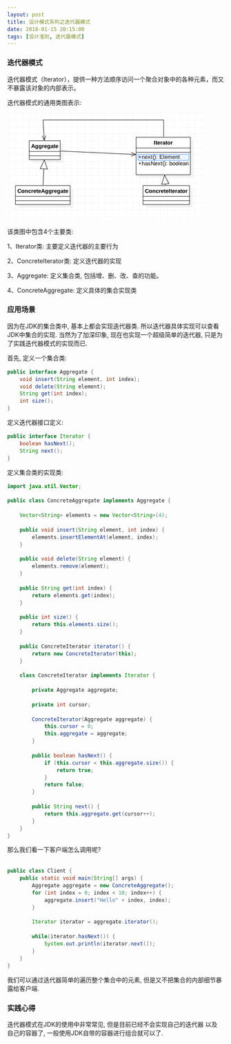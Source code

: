 ```yaml
---
layout: post
title: 设计模式系列之迭代器模式
date: 2018-01-15 20:15:00
tags: [设计准则, 迭代器模式]
---
```


### 迭代器模式

迭代器模式（Iterator），提供一种方法顺序访问一个聚合对象中的各种元素，而又不暴露该对象的内部表示。

迭代器模式的通用类图表示:

![迭代器通用类图](/assets/images/2018-01-15-design-pattern-iterator.png)

该类图中包含4个主要类:

1、Iterator类: 主要定义迭代器的主要行为

2、ConcreteIterator类: 定义迭代器的实现

3、Aggregate: 定义集合类, 包括增、删、改、查的功能。

4、ConcreteAggregate: 定义具体的集合实现类

### 应用场景

因为在JDK的集合类中, 基本上都会实现迭代器类. 所以迭代器具体实现可以查看JDK中集合的实现. 当然为了加深印象, 现在也实现一个超级简单的迭代器, 只是为了实践迭代器模式的实现而已.

首先, 定义一个集合类:

```java
public interface Aggregate {
    void insert(String element, int index);
    void delete(String element);
    String get(int index);
    int size();
}
```

定义迭代器接口定义:

```java
public interface Iterator {
    boolean hasNext();
    String next();
}
```

定义集合类的实现类:

```java
import java.util.Vector;

public class ConcreteAggregate implements Aggregate {

    Vector<String> elements = new Vector<String>(4);

    public void insert(String element, int index) {
        elements.insertElementAt(element, index);
    }

    public void delete(String element) {
        elements.remove(element);
    }

    public String get(int index) {
        return elements.get(index);
    }

    public int size() {
        return this.elements.size();
    }

    public ConcreteIterator iterator() {
        return new ConcreteIterator(this);
    }

    class ConcreteIterator implements Iterator {

        private Aggregate aggregate;

        private int cursor;

        ConcreteIterator(Aggregate aggregate) {
            this.cursor = 0;
            this.aggregate = aggregate;
        }

        public boolean hasNext() {
            if (this.cursor < this.aggregate.size()) {
                return true;
            }
            return false;
        }

        public String next() {
            return this.aggregate.get(cursor++);
        }
    }
}

```

那么我们看一下客户端怎么调用呢?

```java

public class Client {
    public static void main(String[] args) {
        Aggregate aggregate = new ConcreteAggregate();
        for (int index = 0; index < 10; index++) {
            aggregate.insert("Hello" + index, index);
        }

        Iterator iterator = aggregate.iterator();

        while(iterator.hasNext()) {
            System.out.println(iterator.next());
        }
    }
}

```

我们可以通过迭代器简单的遍历整个集合中的元素, 但是又不把集合的内部细节暴露给客户端.

### 实践心得

迭代器模式在JDK的使用中非常常见, 但是目前已经不会实现自己的迭代器 以及 自己的容器了, 一般使用JDK自带的容器进行组合就可以了.
